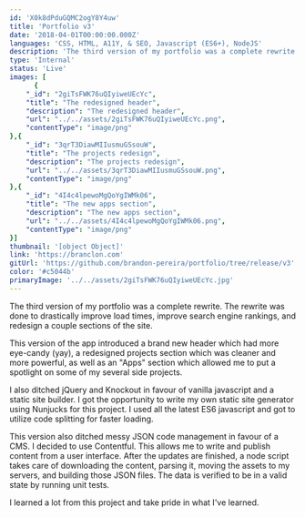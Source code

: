 ```yaml
---
id: 'X0k8dPduGQMC2ogY8Y4uw'
title: 'Portfolio v3'
date: '2018-04-01T00:00:00.000Z'
languages: 'CSS, HTML, A11Y, & SEO, Javascript (ES6+), NodeJS'
description: 'The third version of my portfolio was a complete rewrite. The rewrite was done to drastically improve load times, improve search engine rankings, and redesign a couple sections of the site.'
type: 'Internal'
status: 'Live'
images: [
      {
	"_id": "2giTsFWK76uQIyiweUEcYc",
	"title": "The redesigned header",
	"description": "The redesigned header",
	"url": "../../assets/2giTsFWK76uQIyiweUEcYc.png",
	"contentType": "image/png"
},{
	"_id": "3qrT3DiawMIIusmuGSsouW",
	"title": "The projects redesign",
	"description": "The projects redesign",
	"url": "../../assets/3qrT3DiawMIIusmuGSsouW.png",
	"contentType": "image/png"
},{
	"_id": "4I4c4lpewoMgQoYgIWMk06",
	"title": "The new apps section",
	"description": "The new apps section",
	"url": "../../assets/4I4c4lpewoMgQoYgIWMk06.png",
	"contentType": "image/png"
}]
thumbnail: '[object Object]'
link: 'https://branclon.com'
gitUrl: 'https://github.com/brandon-pereira/portfolio/tree/release/v3'
color: '#c5044b'
primaryImage: '../../assets/2giTsFWK76uQIyiweUEcYc.jpg'
---
```


The third version of my portfolio was a complete rewrite. The rewrite was done to drastically improve load times, improve search engine rankings, and redesign a couple sections of the site.

This version of the app introduced a brand new header which had more eye-candy (yay), a redesigned projects section which was cleaner and more powerful, as well as an "Apps" section which allowed me to put a spotlight on some of my several side projects.

I also ditched jQuery and Knockout in favour of vanilla javascript and a static site builder. I got the opportunity to write my own static site generator using Nunjucks for this project. I used all the latest ES6 javascript and got to utilize code splitting for faster loading.

This version also ditched messy JSON code management in favour of a CMS. I decided to use Contentful. This allows me to write and publish content from a user interface. After the updates are finished, a node script takes care of downloading the content, parsing it, moving the assets to my servers, and building those JSON files.  The data is verified to be in a valid state by running unit tests.

I learned a lot from this project and take pride in what I've learned.
